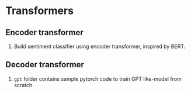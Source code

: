 # Transformers

## Encoder transformer

1. Build sentiment classifier using encoder transformer, inspired by BERT.

## Decoder transformer

1. `gpt` folder contains sample pytorch code to train GPT like-model from scratch.
